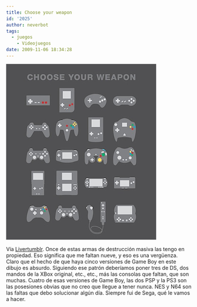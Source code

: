 ```yaml
---
title: Choose your weapon
id: '2025'
author: neverbot
tags:
  - juegos
    - Videojuegos
date: 2009-11-06 18:34:28
---
```


![200911061827.jpg](./choose-your-weapon/200911061827.jpg)

Vía [Livertumblr](http://livercake.tumblr.com/post/208711006/arriba-a-abajo-izquierda-a-derecha-nes-gameboy). Once de estas armas de destrucción masiva las tengo en propiedad. Eso significa que me faltan nueve, y eso es una vergüenza. Claro que el hecho de que haya cinco versiones de Game Boy en este dibujo es absurdo. Siguiendo ese patrón deberíamos poner tres de DS, dos mandos de la XBox original, etc., etc., más las consolas que faltan, que son muchas. Cuatro de esas versiones de Game Boy, las dos PSP y la PS3 son las posesiones obvias que no creo que llegue a tener nunca. NES y N64 son las faltas que debo solucionar algún día. Siempre fui de Sega, qué le vamos a hacer.